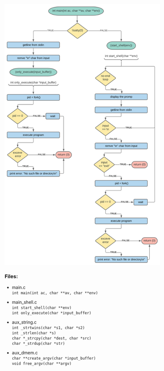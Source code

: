 <img style="text-align:center" src="https://github.com/coding-max/simple_shell/blob/develop/assets/flowchart.svg?raw=true" alt="flowchart of main.c"/>  

### Files:

- main.c  
`int main(int ac, char **av, char **env)`  

- main_shell.c  
`int start_shell(char **env)`  
`int only_execute(char *input_buffer)`  

- aux_string.c  
`int _strtwins(char *s1, char *s2)`  
`int _strlen(char *s)`  
`char *_strcpy(char *dest, char *src)`  
`char *_strdup(char *str)`  

- aux_dmem.c  
`char **create_argv(char *input_buffer)`  
`void free_argv(char **argv)`  